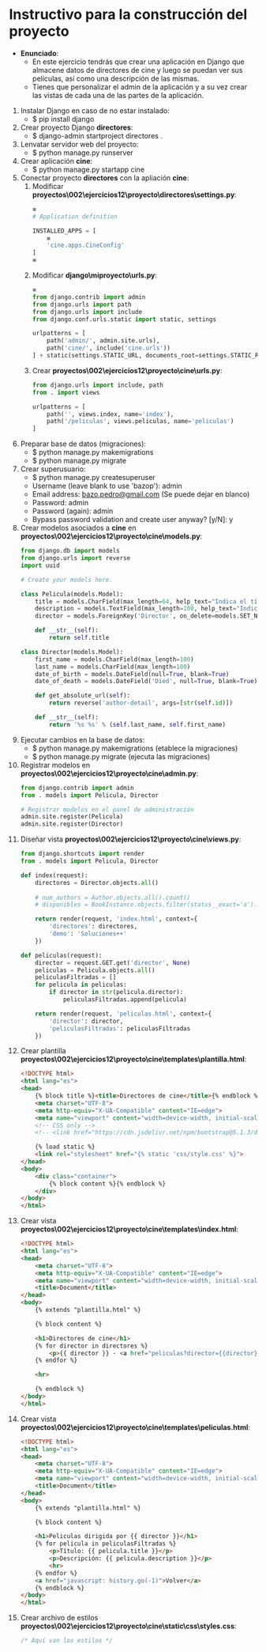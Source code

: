 # Instructivo para la construcción del proyecto
+ **Enunciado**:
    + En este ejercicio tendrás que crear una aplicación en Django que almacene datos de directores de cine y luego se puedan ver sus películas, así como una descripción de las mismas.
    + Tienes que personalizar el admin de la aplicación y a su vez crear las vistas de cada una de las partes de la aplicación.
1. Instalar Django en caso de no estar instalado:
    + $ pip install django
2. Crear proyecto Django **directores**:
    + $ django-admin startproject directores .
3. Lenvatar servidor web del proyecto:
    + $ python manage.py runserver
4. Crear aplicación **cine**:
    + $ python manage.py startapp cine
5. Conectar proyecto **directores** con la apliación **cine**:
    1. Modificar **proyectos\002\ejercicios12\proyecto\directores\settings.py**:
        ```py
        ≡
        # Application definition

        INSTALLED_APPS = [
            ≡
            'cine.apps.CineConfig'
        ]
        ≡
        ```
    2. Modificar **django\miproyecto\urls.py**:
        ```py
        ≡
        from django.contrib import admin
        from django.urls import path
        from django.urls import include
        from django.conf.urls.static import static, settings

        urlpatterns = [
            path('admin/', admin.site.urls),
            path('cine/', include('cine.urls'))
        ] + static(settings.STATIC_URL, documents_root=settings.STATIC_ROOT)
        ```
    3. Crear **proyectos\002\ejercicios12\proyecto\cine\urls.py**:
        ```py
        from django.urls import include, path
        from . import views

        urlpatterns = [
            path('', views.index, name='index'),
            path('/peliculas', views.peliculas, name='peliculas')
        ]
        ```
6. Preparar base de datos (migraciones):
    + $ python manage.py makemigrations
    + $ python manage.py migrate
7. Crear superusuario:
    + $ python manage.py createsuperuser
    + Username (leave blank to use 'bazop'): admin
    + Email address: bazo.pedro@gmail.com (Se puede dejar en blanco)
    + Password: admin
    + Password (again): admin
    + Bypass password validation and create user anyway? [y/N]: y
8. Crear modelos asociados a **cine** en **proyectos\002\ejercicios12\proyecto\cine\models.py**:
    ```py
    from django.db import models
    from django.urls import reverse
    import uuid

    # Create your models here.

    class Pelicula(models.Model):
        title = models.CharField(max_length=64, help_text="Indica el título de la película")
        description = models.TextField(max_length=100, help_text="Indica la descripción del película")
        director = models.ForeignKey('Director', on_delete=models.SET_NULL, null=True)

        def __str__(self):
            return self.title

    class Director(models.Model):
        first_name = models.CharField(max_length=100)
        last_name = models.CharField(max_length=100)
        date_of_birth = models.DateField(null=True, blank=True)
        date_of_death = models.DateField('Died', null=True, blank=True)

        def get_absolute_url(self):
            return reverse('author-detail', args=[str(self.id)])

        def __str__(self):
            return '%s %s' % (self.last_name, self.first_name)
    ```
9. Ejecutar cambios en la base de datos:
    + $ python manage.py makemigrations     (etablece la migraciones)
    + $ python manage.py migrate            (ejecuta las migraciones)
10. Registrar modelos en **proyectos\002\ejercicios12\proyecto\cine\admin.py**:
    ```py
    from django.contrib import admin
    from . models import Pelicula, Director

    # Registrar modelos en el panel de administración
    admin.site.register(Pelicula)
    admin.site.register(Director)
    ```
11. Diseñar vista **proyectos\002\ejercicios12\proyecto\cine\views.py**:
    ```py
    from django.shortcuts import render
    from . models import Pelicula, Director

    def index(request):
        directores = Director.objects.all()
        
        # num_authors = Author.objects.all().count()
        # disponibles = BookInstance.objects.filter(status__exact='a').count()

        return render(request, 'index.html', context={
            'directores': directores,
            'demo': 'Soluciones++'
        })

    def peliculas(request):
        director = request.GET.get('director', None)
        peliculas = Pelicula.objects.all()
        peliculasFiltradas = []
        for pelicula in peliculas:
            if director in str(pelicula.director):
                peliculasFiltradas.append(pelicula)

        return render(request, 'peliculas.html', context={
            'director': director,
            'peliculasFiltradas': peliculasFiltradas
        })
    ```
12. Crear plantilla **proyectos\002\ejercicios12\proyecto\cine\templates\plantilla.html**:
    ```html
    <!DOCTYPE html>
    <html lang="es">
    <head>
        {% block title %}<title>Directores de cine</title>{% endblock %}
        <meta charset="UTF-8">
        <meta http-equiv="X-UA-Compatible" content="IE=edge">
        <meta name="viewport" content="width=device-width, initial-scale=1.0">
        <!-- CSS only -->
        <!-- <link href="https://cdn.jsdelivr.net/npm/bootstrap@5.1.3/dist/css/bootstrap.min.css" rel="stylesheet" integrity="sha384-1BmE4kWBq78iYhFldvKuhfTAU6auU8tT94WrHftjDbrCEXSU1oBoqyl2QvZ6jIW3" crossorigin="anonymous"> -->

        {% load static %}
        <link rel="stylesheet" href="{% static 'css/style.css' %}">
    </head>
    <body>
        <div class="container">
            {% block content %}{% endblock %}
        </div>
    </body>
    </html>
    ```
13. Crear vista **proyectos\002\ejercicios12\proyecto\cine\templates\index.html**:
    ```html
    <!DOCTYPE html>
    <html lang="es">
    <head>
        <meta charset="UTF-8">
        <meta http-equiv="X-UA-Compatible" content="IE=edge">
        <meta name="viewport" content="width=device-width, initial-scale=1.0">
        <title>Document</title>
    </head>
    <body>
        {% extends "plantilla.html" %}

        {% block content %}

        <h1>Directores de cine</h1>
        {% for director in directores %}
            <p>{{ director }} - <a href="peliculas?director={{director}}">Ver películas</a></p>
        {% endfor %}

        <hr>

        {% endblock %}
    </body>
    </html>
    ```
14. Crear vista **proyectos\002\ejercicios12\proyecto\cine\templates\peliculas.html**:
    ```html
    <!DOCTYPE html>
    <html lang="es">
    <head>
        <meta charset="UTF-8">
        <meta http-equiv="X-UA-Compatible" content="IE=edge">
        <meta name="viewport" content="width=device-width, initial-scale=1.0">
        <title>Document</title>
    </head>
    <body>
        {% extends "plantilla.html" %}

        {% block content %}

        <h1>Peliculas dirigida por {{ director }}</h1>
        {% for pelicula in peliculasFiltradas %}
            <p>Título: {{ pelicula.title }}</p>
            <p>Descripción: {{ pelicula.description }}</p>
            <hr>
        {% endfor %}
        <a href="javascript: history.go(-1)">Volver</a>
        {% endblock %}
    </body>
    </html>
    ```
15. Crear archivo de estilos **proyectos\002\ejercicios12\proyecto\cine\static\css\styles.css**:
    ```css
    /* Aquí van los estilos */
    ```